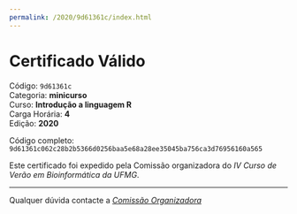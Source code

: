 ```yaml
---
permalink: /2020/9d61361c/index.html
---
```


# Certificado Válido

Código: `9d61361c`<br>
Categoria: **minicurso**<br>
Curso: **Introdução a linguagem R**<br>
Carga Horária: **4**<br>
Edição: **2020**<br>


Código completo: `9d61361c062c28b2b5366d0256baa5e68a28ee35045ba756ca3d76956160a565`


Este certificado foi expedido pela Comissão organizadora do *IV Curso de Verão em Bioinformática da UFMG*.

----

Qualquer dúvida contacte a [_Comissão Organizadora_](<mailto:cursobioinfoufmg@gmail.com$subject=[Certificados]>)

